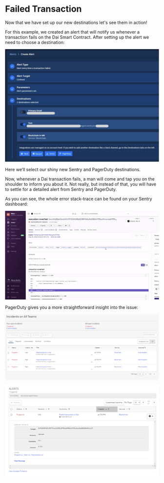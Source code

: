 # Failed Transaction

Now that we have set up our new destinations let's see them in action!

For this example, we created an alert that will notify us whenever a transaction fails on the Dai Smart Contract. After setting up the alert we need to choose a destination:

![](../../.gitbook/assets/image%20%2845%29.png)

Here we’ll select our shiny new Sentry and PagerDuty destinations.

Now, whenever a Dai transaction fails, a man will come and tap you on the shoulder to inform you about it. Not really, but instead of that, you will have to settle for a detailed alert from Sentry and PagerDuty.

As you can see, the whole error stack-trace can be found on your Sentry dashboard:

![](../../.gitbook/assets/image%20%2832%29.png)

PagerDuty gives you a more straightforward insight into the issue:

![](../../.gitbook/assets/image%20%2838%29.png)

![](../../.gitbook/assets/image%20%288%29.png)


